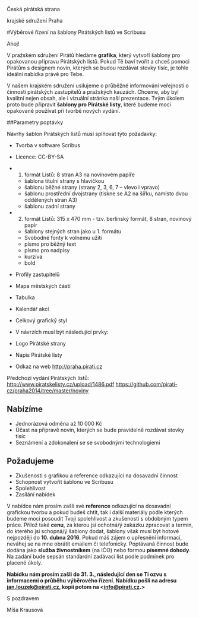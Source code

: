 Česká pirátská strana

krajské sdružení Praha

#Výběrové řízení na šablony Pirátských listů ve Scribusu

Ahoj!

V pražském sdružení Pirátů hledáme **grafika**, který vytvoří šablony pro opakovanou přípravu Pirátských listů. Pokud Tě baví tvořit a chceš pomoci Pirátům s designem novin, kterých se budou rozdávat stovky tisíc, je tohle ideální nabídka právě pro Tebe.


V našem krajském sdružení usilujeme o průběžné informování veřejnosti o činnosti pirátských zastupitelů a pražských kauzách. Chceme, aby byl kvalitní nejen obsah, ale i vizuální stránka naší prezentace. Tvým úkolem proto bude připravit **šablony pro Pirátské listy**, které budeme moci opakovaně používat při tvorbě nových vydání. 

##Parametry poptávky

Návrhy šablon Pirátských listů musí splňovat tyto požadavky:

- Tvorba v software Scribus
- Licence: CC-BY-SA

- 1. formát Listů: 8 stran A3 na novinovém papíře
    - šablona titulní strany s hlavičkou
    - šablonu běžné strany (strany 2, 3, 6, 7 – vlevo i vpravo)
    - šablonu prostřední dvojstrany (tiskne se A2 na šířku, namísto dvou oddělených stran A3)
    - šablonu zadní strany

- 2. formát Listů: 315 x 470 mm - tzv. berlínský formát, 8 stran, novinový papír
    - šablony stejných stran jako u 1. formátu
    - Svobodné fonty k volnému užití
    - písmo pro běžný text
    - písmo pro nadpisy
    - kurzíva
    - bold

- Profily zastupitelů
- Mapa městských částí
- Tabulka
- Kalendář akcí
- Celkový grafický styl
- V návrzích musí být následující prvky:
- Logo Pirátské strany
- Nápis Pirátské listy
- Odkaz na web http://praha.pirati.cz

Předchozí vydání Pirátských listů: <http://www.piratskelisty.cz/upload/1486.pdf>
<https://github.com/pirati-cz/praha2014/tree/master/noviny> 

## Nabízíme

- Jednorázová odměna až 10 000 Kč
- Účast na přípravě novin, kterých se bude pravidelně rozdávat stovky tisíc
- Seznámení a zdokonalení se se svobodnými technologiemi
  
## Požadujeme

- Zkušenosti s grafikou a reference odkazující na dosavadní činnost
- Schopnost vytvořit šablonu ve Scribusu
- Spolehlivost
- Zasílání nabídek
  
V nabídce nám prosím zašli své **reference** odkazující na dosavadní grafickou tvorbu a  pokud budeš chtít, tak i další materiály podle kterých budeme moci posoudit Tvoji spolehlivost a zkušenosti s obdobným typem práce. Přilož také **cenu**, za kterou jsi ochotná/ý zakázku zpracovat a termín, do kterého jsi schopná/ý šablony dodat, šablony však musí být hotové nejpozději do **10. dubna 2016**. Pokud máš zájem o upřesnění informací, neváhej se na mne obrátit emailem či telefonicky.
Poptávaná činnost bude dodána jako **služba živnostníkem** (na IČO) nebo formou **písemné dohody**. Na zadání bude sepsán standardní zadávací list podle podmínek pro placené úkoly. 

**Nabídku nám prosím zašli do 31. 3., následující den se Ti ozvu s informacemi o průběhu výběrového řízení. Nabídku pošli na adresu <jan.louzek@pirati.cz>, kopii potom na <info@pirati.cz.>**

S pozdravem

Míša Krausová
